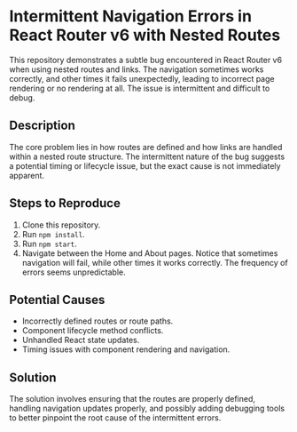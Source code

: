 # Intermittent Navigation Errors in React Router v6 with Nested Routes

This repository demonstrates a subtle bug encountered in React Router v6 when using nested routes and links.  The navigation sometimes works correctly, and other times it fails unexpectedly, leading to incorrect page rendering or no rendering at all. The issue is intermittent and difficult to debug.

## Description
The core problem lies in how routes are defined and how links are handled within a nested route structure. The intermittent nature of the bug suggests a potential timing or lifecycle issue, but the exact cause is not immediately apparent.

## Steps to Reproduce
1. Clone this repository.
2. Run `npm install`.
3. Run `npm start`.
4. Navigate between the Home and About pages.  Notice that sometimes navigation will fail, while other times it works correctly. The frequency of errors seems unpredictable. 

## Potential Causes
* Incorrectly defined routes or route paths.
* Component lifecycle method conflicts.
* Unhandled React state updates.
* Timing issues with component rendering and navigation.

## Solution
The solution involves ensuring that the routes are properly defined, handling navigation updates properly, and possibly adding debugging tools to better pinpoint the root cause of the intermittent errors.